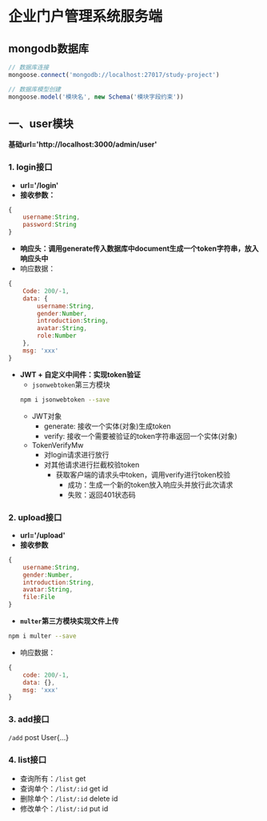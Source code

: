 # 企业门户管理系统服务端
## mongodb数据库
~~~js
// 数据库连接
mongoose.connect('mongodb://localhost:27017/study-project')

// 数据库模型创建
mongoose.model('模块名', new Schema('模块字段约束'))
~~~

## 一、user模块
**基础url='http://localhost:3000/admin/user'**
### 1. login接口
- **url='/login'**
- **接收参数：**
~~~js
{
    username:String,
    password:String
}
~~~
- **响应头：调用generate传入数据库中document生成一个token字符串，放入响应头中**
- 响应数据：
~~~js
{ 
    Code: 200/-1, 
    data: {
        username:String,
        gender:Number,
        introduction:String,
        avatar:String,
        role:Number
    },  
    msg: 'xxx'
}
~~~
- **JWT + 自定义中间件：实现token验证**
    - `jsonwebtoken`第三方模块
    ~~~bash
    npm i jsonwebtoken --save
    ~~~
    - JWT对象
        - generate: 接收一个实体(对象)生成token
        - verify: 接收一个需要被验证的token字符串返回一个实体(对象)
    - TokenVerifyMw
        - 对login请求进行放行
        - 对其他请求进行拦截校验token
            - 获取客户端的请求头中token，调用verify进行token校验
                - 成功：生成一个新的token放入响应头并放行此次请求
                - 失败：返回401状态码
### 2. upload接口
- **url='/upload'**
- **接收参数**
~~~js
{
    username:String,
    gender:Number,
    introduction:String,
    avatar:String,
    file:File
}
~~~
- **`multer`第三方模块实现文件上传**
~~~bash
npm i multer --save
~~~
- 响应数据：
~~~js
{
    code: 200/-1,
    data: {},
    msg: 'xxx'
}
~~~ 
### 3. add接口
`/add` post User{...}
### 4. list接口
- 查询所有：`/list` get
- 查询单个：`/list/:id` get id
- 删除单个：`/list/:id` delete id
- 修改单个：`/list/:id` put id